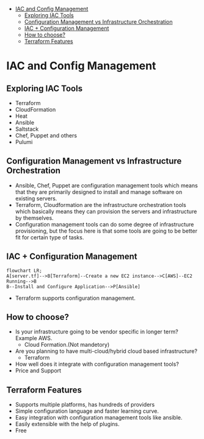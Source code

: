 - [IAC and Config Management](#iac-and-config-management)
  - [Exploring IAC Tools](#exploring-iac-tools)
  - [Configuration Management vs Infrastructure Orchestration](#configuration-management-vs-infrastructure-orchestration)
  - [IAC + Configuration Management](#iac--configuration-management)
  - [How to choose?](#how-to-choose)
  - [Terraform Features](#terraform-features)
# IAC and Config Management
## Exploring IAC Tools
- Terraform
- CloudFormation
- Heat
- Ansible
- Saltstack
- Chef, Puppet and others
- Pulumi 

## Configuration Management vs Infrastructure Orchestration
- Ansible, Chef, Puppet are configuration management tools which means that they are primarily designed to install and manage software on existing servers.
- Terraform, Cloudformation are the infrastructure orchestration tools which basically means they can provision the servers and infrastructure by themselves.
- Configuration management tools can do some degree of infrastructure provisioning, but the focus here is that some tools are going to be better fit for certain type of tasks.


## IAC + Configuration Management
```mermaid
flowchart LR;
A[server.tf]-->B[Terraform]--Create a new EC2 instance-->C[AWS]--EC2 Running-->B
B--Install and Configure Application-->P[Ansible]
```
- Terraform supports configuration management.

## How to choose?
- Is your infrastructure going to be vendor specific in longer term? Example AWS.
  - Cloud Formation.(Not mandetory)
- Are you planning to have multi-cloud/hybrid cloud based infrastructure?
  - Terraform
- How well does it integrate with configuration management tools?
- Price and Support

## Terraform Features
- Supports multiple platforms, has hundreds of providers
- Simple configuration language and faster learning curve.
- Easy integration with configuration management tools like ansible.
- Easily extensible with the help of plugins.
- Free

